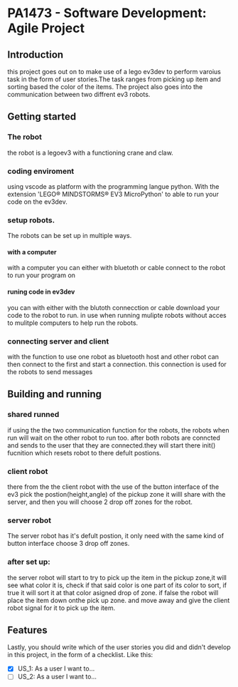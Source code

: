 # PA1473 - Software Development: Agile Project 


## Introduction
this project goes out on to make use of a lego ev3dev to perform varoius task in the form of user stories.The task ranges from picking up item and sorting based the color of the items.
The project also goes into the communication between two diffrent ev3 robots.


## Getting started
### The robot
the robot is a legoev3 with a functioning crane and claw.

### coding enviroment
using vscode as platform with the programming langue python.
With the extension 'LEGO® MINDSTORMS® EV3 MicroPython' to able to run your code on the ev3dev.


### setup robots.
The robots can be set up in multiple ways.

#### with a computer
with a computer you can either with bluetoth or cable connect to the robot to run your program on 

#### runing code in ev3dev
you can with either with the blutoth connecction or cable download your code to the robot to run.
in use when running mulipte robots without acces to mulitple computers to help run the robots.

### connecting server and client
with the function to use one robot as bluetooth host and other 
robot can then connect  to the first and start a connection.
this connection is used for the robots to send messages




## Building and running
### shared runned 
if using the the two communication function for the robots, the robots when run will wait on the other robot to run too. after both robots are conncted and sends to the user that they are connected.they will start there init() fucnition which resets robot to there defult postions.
### client robot    
there from the the client robot with the use of the button interface of the ev3 pick the postion(height,angle) of the pickup zone it willl share with the server, and then you will choose 2 drop off zones for the robot.
### server robot
The server robot has it's defult postion, it only need with the same kind of button interface choose 3 drop off zones.

### after set up:
the server robot will start to try to pick up the item in the pickup zone,it will see what color it is, check if that said color is one part of its color to sort, if true it will sort it at that color asigned drop of zone. if false the robot will place the item down onthe pick up zone.
and move away and give the client robot signal for it to pick up the item.	  


## Features

Lastly, you should write which of the user stories you did and didn't develop in this project, in the form of a checklist. Like this:

- [x] US_1: As a user I want to...
- [ ] US_2: As a user I want to...
